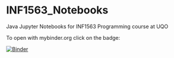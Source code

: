 # INF1563_Notebooks
Java Jupyter Notebooks for INF1563 Programming course at UQO

To open with mybinder.org click on the badge:

[![Binder](https://mybinder.org/badge_logo.svg)](https://mybinder.org/v2/gh/ntartania/INF1563_Notebooks/master)

